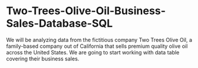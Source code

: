 # Two-Trees-Olive-Oil-Business-Sales-Database-SQL
We will be analyzing data from the fictitious company Two Trees Olive Oil, a family-based company out of California that sells premium quality olive oil across the United States. We are going to start working with data table covering their business sales.
